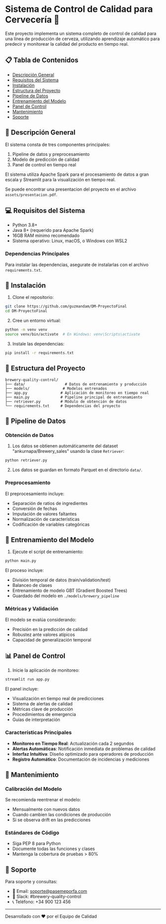 # Sistema de Control de Calidad para Cervecería 🍺

Este proyecto implementa un sistema completo de control de calidad para una línea de producción de cerveza, utilizando aprendizaje automático para predecir y monitorear la calidad del producto en tiempo real.

## 📋 Tabla de Contenidos
- [Descripción General](#descripción-general)
- [Requisitos del Sistema](#requisitos-del-sistema)
- [Instalación](#instalación)
- [Estructura del Proyecto](#estructura-del-proyecto)
- [Pipeline de Datos](#pipeline-de-datos)
- [Entrenamiento del Modelo](#entrenamiento-del-modelo)
- [Panel de Control](#panel-de-control)
- [Mantenimiento](#mantenimiento)
- [Soporte](#soporte)

## 🎯 Descripción General

El sistema consta de tres componentes principales:
1. Pipeline de datos y preprocesamiento
2. Modelo de predicción de calidad
3. Panel de control en tiempo real

El sistema utiliza Apache Spark para el procesamiento de datos a gran escala y Streamlit para la visualización en tiempo real.

Se puede encontrar una presentacion del proyecto en el archivo `assets/presentacion.pdf`.

## 💻 Requisitos del Sistema

- Python 3.8+
- Java 8+ (requerido para Apache Spark)
- 16GB RAM mínimo recomendado
- Sistema operativo: Linux, macOS, o Windows con WSL2

### Dependencias Principales

Para instalar las dependencias, asegurate de instalarlas con el archivo `requirements.txt`.

## 🚀 Instalación

1. Clone el repositorio:
```bash
git clone https://github.com/guzmandam/DM-ProyectoFinal
cd DM-ProyectoFinal
```

2. Cree un entorno virtual:
```bash
python -m venv venv
source venv/bin/activate  # En Windows: venv\Scripts\activate
```

3. Instale las dependencias:
```bash
pip install -r requirements.txt
```

## 📁 Estructura del Proyecto

```
brewery-quality-control/
├── data/                  # Datos de entrenamiento y producción
├── models/               # Modelos entrenados
├── app.py               # Aplicación de monitoreo en tiempo real
├── main.py              # Pipeline principal de entrenamiento
├── retriever.py         # Módulo de obtención de datos
└── requirements.txt     # Dependencias del proyecto
```

## 🔄 Pipeline de Datos

### Obtención de Datos

1. Los datos se obtienen automáticamente del dataset "ankurnapa/Brewery_sales" usando la clase `Retriever`:
```bash
python retriever.py
```

2. Los datos se guardan en formato Parquet en el directorio `data/`.

### Preprocesamiento

El preprocesamiento incluye:
- Separación de ratios de ingredientes
- Conversión de fechas
- Imputación de valores faltantes
- Normalización de características
- Codificación de variables categóricas

## 🤖 Entrenamiento del Modelo

1. Ejecute el script de entrenamiento:
```bash
python main.py
```

El proceso incluye:
- División temporal de datos (train/validation/test)
- Balanceo de clases
- Entrenamiento de modelo GBT (Gradient Boosted Trees)
- Guardado del modelo en `./models/brewery_pipeline`

### Métricas y Validación

El modelo se evalúa considerando:
- Precisión en la predicción de calidad
- Robustez ante valores atípicos
- Capacidad de generalización temporal

## 📊 Panel de Control

1. Inicie la aplicación de monitoreo:
```bash
streamlit run app.py
```

El panel incluye:
- Visualización en tiempo real de predicciones
- Sistema de alertas de calidad
- Métricas clave de producción
- Procedimientos de emergencia
- Guías de interpretación

### Características Principales

- **Monitoreo en Tiempo Real**: Actualización cada 2 segundos
- **Alertas Automáticas**: Notificación inmediata de problemas de calidad
- **Interfaz Intuitiva**: Diseño optimizado para operadores de producción
- **Registro Automático**: Documentación de incidencias y mediciones

## 🔧 Mantenimiento

### Calibración del Modelo

Se recomienda reentrenar el modelo:
- Mensualmente con nuevos datos
- Cuando cambien las condiciones de producción
- Si se observa drift en las predicciones

### Estándares de Código

- Siga PEP 8 para Python
- Documente todas las funciones y clases
- Mantenga la cobertura de pruebas > 80%

## 🤝 Soporte

Para soporte y consultas:
- 📧 Email: soporte@pasemeporfa.com
- 💬 Slack: #brewery-quality-control
- 📞 Teléfono: +34 900 123 456

---

Desarrollado con ❤️ por el Equipo de Calidad
